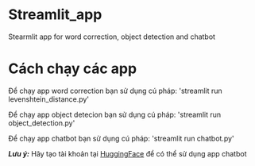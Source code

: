 # Streamlit_app
Stearmlit app for word correction, object detection and chatbot

# Cách chạy các app
Để chạy app word correction bạn sử dụng cú pháp:
'streamlit run levenshtein_distance.py'

Để chạy app object detecion bạn sử dụng cú pháp:
'streamlit run object_detection.py'

Để chạy app chatbot bạn sử dụng cú pháp:
'streamlit run chatbot.py'

***Lưu ý:*** Hãy tạo tài khoản tại [HuggingFace](https://huggingface.co/chat/) để có thể sử dụng app chatbot
